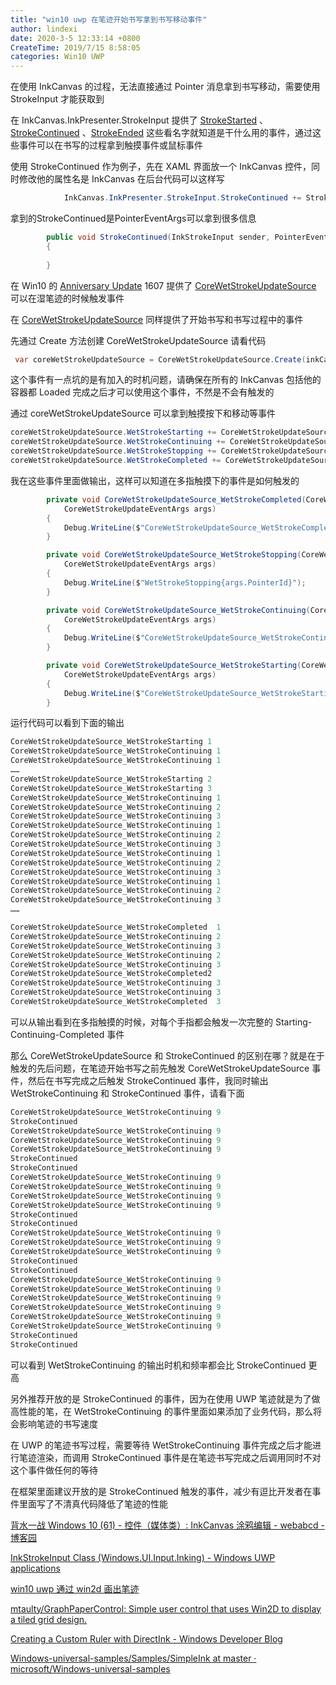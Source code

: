 ```yaml
---
title: "win10 uwp 在笔迹开始书写拿到书写移动事件"
author: lindexi
date: 2020-3-5 12:33:14 +0800
CreateTime: 2019/7/15 8:58:05
categories: Win10 UWP
---
```


在使用 InkCanvas 的过程，无法直接通过 Pointer 消息拿到书写移动，需要使用 StrokeInput 才能获取到

<!--more-->


<!-- CreateTime:2019/7/15 8:58:05 -->

<!-- csdn -->

在 InkCanvas.InkPresenter.StrokeInput 提供了 [StrokeStarted](https://docs.microsoft.com/en-us/uwp/api/windows.ui.input.inking.inkstrokeinput.strokestarted ) 、[StrokeContinued](https://docs.microsoft.com/en-us/uwp/api/windows.ui.input.inking.inkstrokeinput.strokecontinued) 、[StrokeEnded](https://docs.microsoft.com/en-us/uwp/api/windows.ui.input.inking.inkstrokeinput.strokeended) 这些看名字就知道是干什么用的事件，通过这些事件可以在书写的过程拿到触摸事件或鼠标事件

使用 StrokeContinued 作为例子，先在 XAML 界面放一个 InkCanvas 控件，同时修改他的属性名是 InkCanvas 在后台代码可以这样写

```csharp
            InkCanvas.InkPresenter.StrokeInput.StrokeContinued += StrokeContinued;

```

拿到的StrokeContinued是PointerEventArgs可以拿到很多信息

```csharp
        public void StrokeContinued(InkStrokeInput sender, PointerEventArgs args)
        {
           
        }
```

在 Win10 的 [Anniversary Update](https://blogs.windows.com/windowsexperience/2016/08/02/new-video-series-this-week-on-windows-highlights-windows-10-anniversary-update/) 1607 提供了 [CoreWetStrokeUpdateSource](https://docs.microsoft.com/en-us/uwp/api/windows.ui.input.inking.core.corewetstrokeupdatesource ) 可以在湿笔迹的时候触发事件

在 [CoreWetStrokeUpdateSource](https://docs.microsoft.com/en-us/uwp/api/windows.ui.input.inking.core.corewetstrokeupdatesource ) 同样提供了开始书写和书写过程中的事件

先通过 Create 方法创建 CoreWetStrokeUpdateSource 请看代码

```csharp
 var coreWetStrokeUpdateSource = CoreWetStrokeUpdateSource.Create(inkCanvas.InkPresenter);
```

这个事件有一点坑的是有加入的时机问题，请确保在所有的 InkCanvas 包括他的容器都 Loaded 完成之后才可以使用这个事件，不然是不会有触发的

通过 coreWetStrokeUpdateSource 可以拿到触摸按下和移动等事件

```csharp
coreWetStrokeUpdateSource.WetStrokeStarting += CoreWetStrokeUpdateSource_WetStrokeStarting;
coreWetStrokeUpdateSource.WetStrokeContinuing += CoreWetStrokeUpdateSource_WetStrokeContinuing;
coreWetStrokeUpdateSource.WetStrokeStopping += CoreWetStrokeUpdateSource_WetStrokeStopping;
coreWetStrokeUpdateSource.WetStrokeCompleted += CoreWetStrokeUpdateSource_WetStrokeCompleted;
```

我在这些事件里面做输出，这样可以知道在多指触摸下的事件是如何触发的

```csharp
        private void CoreWetStrokeUpdateSource_WetStrokeCompleted(CoreWetStrokeUpdateSource sender,
            CoreWetStrokeUpdateEventArgs args)
        {
            Debug.WriteLine($"CoreWetStrokeUpdateSource_WetStrokeCompleted{args.PointerId}");
        }

        private void CoreWetStrokeUpdateSource_WetStrokeStopping(CoreWetStrokeUpdateSource sender,
            CoreWetStrokeUpdateEventArgs args)
        {
            Debug.WriteLine($"WetStrokeStopping{args.PointerId}");
        }

        private void CoreWetStrokeUpdateSource_WetStrokeContinuing(CoreWetStrokeUpdateSource sender,
            CoreWetStrokeUpdateEventArgs args)
        {
            Debug.WriteLine($"CoreWetStrokeUpdateSource_WetStrokeContinuing {args.PointerId}");
        }

        private void CoreWetStrokeUpdateSource_WetStrokeStarting(CoreWetStrokeUpdateSource sender,
            CoreWetStrokeUpdateEventArgs args)
        {
            Debug.WriteLine($"CoreWetStrokeUpdateSource_WetStrokeStarting{args.PointerId}");
        }
```

运行代码可以看到下面的输出

```csharp
CoreWetStrokeUpdateSource_WetStrokeStarting 1
CoreWetStrokeUpdateSource_WetStrokeContinuing 1
CoreWetStrokeUpdateSource_WetStrokeContinuing 1
……
CoreWetStrokeUpdateSource_WetStrokeStarting 2
CoreWetStrokeUpdateSource_WetStrokeStarting 3
CoreWetStrokeUpdateSource_WetStrokeContinuing 1
CoreWetStrokeUpdateSource_WetStrokeContinuing 2
CoreWetStrokeUpdateSource_WetStrokeContinuing 3
CoreWetStrokeUpdateSource_WetStrokeContinuing 1
CoreWetStrokeUpdateSource_WetStrokeContinuing 2
CoreWetStrokeUpdateSource_WetStrokeContinuing 3
CoreWetStrokeUpdateSource_WetStrokeContinuing 1
CoreWetStrokeUpdateSource_WetStrokeContinuing 2
CoreWetStrokeUpdateSource_WetStrokeContinuing 3
CoreWetStrokeUpdateSource_WetStrokeContinuing 1
CoreWetStrokeUpdateSource_WetStrokeContinuing 2
CoreWetStrokeUpdateSource_WetStrokeContinuing 3
……

CoreWetStrokeUpdateSource_WetStrokeCompleted  1
CoreWetStrokeUpdateSource_WetStrokeContinuing 2
CoreWetStrokeUpdateSource_WetStrokeContinuing 3
CoreWetStrokeUpdateSource_WetStrokeContinuing 2
CoreWetStrokeUpdateSource_WetStrokeContinuing 3
CoreWetStrokeUpdateSource_WetStrokeCompleted2
CoreWetStrokeUpdateSource_WetStrokeContinuing 3
CoreWetStrokeUpdateSource_WetStrokeContinuing 3
CoreWetStrokeUpdateSource_WetStrokeCompleted  3
```

可以从输出看到在多指触摸的时候，对每个手指都会触发一次完整的 Starting-Continuing-Completed 事件

那么 CoreWetStrokeUpdateSource 和 StrokeContinued 的区别在哪？就是在于触发的先后问题，在笔迹开始书写之前先触发 CoreWetStrokeUpdateSource 事件，然后在书写完成之后触发 StrokeContinued 事件，我同时输出 WetStrokeContinuing 和 StrokeContinued 事件，请看下面

```csharp
CoreWetStrokeUpdateSource_WetStrokeContinuing 9
StrokeContinued
CoreWetStrokeUpdateSource_WetStrokeContinuing 9
CoreWetStrokeUpdateSource_WetStrokeContinuing 9
CoreWetStrokeUpdateSource_WetStrokeContinuing 9
StrokeContinued
StrokeContinued
CoreWetStrokeUpdateSource_WetStrokeContinuing 9
CoreWetStrokeUpdateSource_WetStrokeContinuing 9
CoreWetStrokeUpdateSource_WetStrokeContinuing 9
CoreWetStrokeUpdateSource_WetStrokeContinuing 9
StrokeContinued
StrokeContinued
CoreWetStrokeUpdateSource_WetStrokeContinuing 9
CoreWetStrokeUpdateSource_WetStrokeContinuing 9
CoreWetStrokeUpdateSource_WetStrokeContinuing 9
StrokeContinued
StrokeContinued
CoreWetStrokeUpdateSource_WetStrokeContinuing 9
CoreWetStrokeUpdateSource_WetStrokeContinuing 9
CoreWetStrokeUpdateSource_WetStrokeContinuing 9
CoreWetStrokeUpdateSource_WetStrokeContinuing 9
CoreWetStrokeUpdateSource_WetStrokeContinuing 9
CoreWetStrokeUpdateSource_WetStrokeContinuing 9
StrokeContinued
StrokeContinued
```

可以看到 WetStrokeContinuing 的输出时机和频率都会比 StrokeContinued 更高

另外推荐开放的是 StrokeContinued 的事件，因为在使用 UWP 笔迹就是为了做高性能的笔，在 WetStrokeContinuing 的事件里面如果添加了业务代码，那么将会影响笔迹的书写速度

在 UWP 的笔迹书写过程，需要等待 WetStrokeContinuing 事件完成之后才能进行笔迹渲染，而调用 StrokeContinued 事件是在笔迹书写完成之后调用同时不对这个事件做任何的等待

在框架里面建议开放的是 StrokeContinued 触发的事件，减少有逗比开发者在事件里面写了不清真代码降低了笔迹的性能

[背水一战 Windows 10 (61) - 控件（媒体类）: InkCanvas 涂鸦编辑 - webabcd - 博客园](https://www.cnblogs.com/webabcd/p/7242825.html )

[InkStrokeInput Class (Windows.UI.Input.Inking) - Windows UWP applications](https://docs.microsoft.com/en-us/uwp/api/windows.ui.input.inking.inkstrokeinput )

[win10 uwp 通过 win2d 画出笔迹](https://blog.lindexi.com/post/win10-uwp-%E9%80%9A%E8%BF%87-win2d-%E7%94%BB%E5%87%BA%E7%AC%94%E8%BF%B9.html )

[mtaulty/GraphPaperControl: Simple user control that uses Win2D to display a tiled grid design.](https://github.com/mtaulty/GraphPaperControl )

[Creating a Custom Ruler with DirectInk - Windows Developer Blog](https://blogs.windows.com/buildingapps/2016/08/16/creating-a-custom-ruler-with-directink/ )

[Windows-universal-samples/Samples/SimpleInk at master · microsoft/Windows-universal-samples](https://github.com/microsoft/Windows-universal-samples/tree/master/Samples/SimpleInk )

